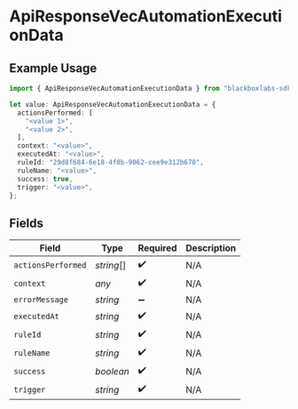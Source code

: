 # ApiResponseVecAutomationExecutionData

## Example Usage

```typescript
import { ApiResponseVecAutomationExecutionData } from "blackboxlabs-sdk/models";

let value: ApiResponseVecAutomationExecutionData = {
  actionsPerformed: [
    "<value 1>",
    "<value 2>",
  ],
  context: "<value>",
  executedAt: "<value>",
  ruleId: "29d8f684-6e18-4f0b-9062-cee9e312b670",
  ruleName: "<value>",
  success: true,
  trigger: "<value>",
};
```

## Fields

| Field              | Type               | Required           | Description        |
| ------------------ | ------------------ | ------------------ | ------------------ |
| `actionsPerformed` | *string*[]         | :heavy_check_mark: | N/A                |
| `context`          | *any*              | :heavy_check_mark: | N/A                |
| `errorMessage`     | *string*           | :heavy_minus_sign: | N/A                |
| `executedAt`       | *string*           | :heavy_check_mark: | N/A                |
| `ruleId`           | *string*           | :heavy_check_mark: | N/A                |
| `ruleName`         | *string*           | :heavy_check_mark: | N/A                |
| `success`          | *boolean*          | :heavy_check_mark: | N/A                |
| `trigger`          | *string*           | :heavy_check_mark: | N/A                |